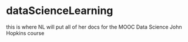 # dataScienceLearning
this is where NL will put all of her docs for the MOOC Data Science John Hopkins course
